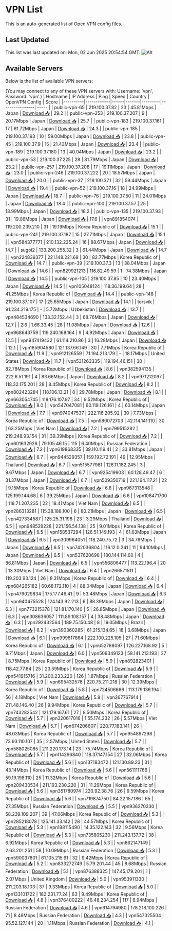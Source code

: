 # VPN List

This is an auto-generated list of Open VPN config files.

## Last Updated

This list was last updated on: Mon, 02 Jun 2025 20:54:54 GMT.
![Alt](https://repobeats.axiom.co/api/embed/186b98318ef1479477931607c1ad7d823f12451f.svg "Repobeats analytics image")

## Available Servers

Below is the list of available VPN servers:

(You may connect to any of these VPN servers with: Username: 'vpn', Password: 'vpn'.)
| Hostname | IP Address | Ping | Speed | Country | OpenVPN Config | Score |
|----------|------------|------|-------|---------|----------------| ----- |
| public-vpn-65 | 219.100.37.82 | 23 | 45.81Mbps | Japan | [Download 📥](./configs/server_0_JP.ovpn) | 29.2 |
| public-vpn-253 | 219.100.37.207 | 9 | 20.17Mbps | Japan | [Download 📥](./configs/server_1_JP.ovpn) | 25.7 |
| public-vpn-183 | 219.100.37.161 | 17 | 61.72Mbps | Japan | [Download 📥](./configs/server_2_JP.ovpn) | 24.3 |
| public-vpn-185 | 219.100.37.193 | 10 | 59.00Mbps | Japan | [Download 📥](./configs/server_3_JP.ovpn) | 23.8 |
| public-vpn-45 | 219.100.37.9 | 15 | 21.43Mbps | Japan | [Download 📥](./configs/server_4_JP.ovpn) | 23.4 |
| public-vpn-189 | 219.100.37.180 | 13 | 40.04Mbps | Japan | [Download 📥](./configs/server_5_JP.ovpn) | 23.2 |
| public-vpn-53 | 219.100.37.225 | 28 | 81.79Mbps | Japan | [Download 📥](./configs/server_6_JP.ovpn) | 23.2 |
| public-vpn-257 | 219.100.37.208 | 17 | 19.11Mbps | Japan | [Download 📥](./configs/server_7_JP.ovpn) | 23.0 |
| public-vpn-246 | 219.100.37.222 | 20 | 18.57Mbps | Japan | [Download 📥](./configs/server_8_JP.ovpn) | 20.0 |
| public-vpn-37 | 219.100.37.1 | 32 | 59.44Mbps | Japan | [Download 📥](./configs/server_9_JP.ovpn) | 19.4 |
| public-vpn-52 | 219.100.37.16 | 18 | 24.99Mbps | Japan | [Download 📥](./configs/server_10_JP.ovpn) | 18.7 |
| public-vpn-76 | 219.100.37.50 | 11 | 24.01Mbps | Japan | [Download 📥](./configs/server_11_JP.ovpn) | 18.4 |
| public-vpn-100 | 219.100.37.57 | 25 | 18.99Mbps | Japan | [Download 📥](./configs/server_12_JP.ovpn) | 18.2 |
| public-vpn-135 | 219.100.37.93 | 31 | 19.06Mbps | Japan | [Download 📥](./configs/server_13_JP.ovpn) | 17.6 |
| vpn891854074 | 119.200.239.210 | 31 | 19.19Mbps | Korea Republic of | [Download 📥](./configs/server_14_KR.ovpn) | 15.1 |
| public-vpn-241 | 219.100.37.187 | 15 | 27.71Mbps | Japan | [Download 📥](./configs/server_15_JP.ovpn) | 15.1 |
| vpn584377771 | 210.132.225.24 | 16 | 88.67Mbps | Japan | [Download 📥](./configs/server_16_JP.ovpn) | 14.7 |
| sugoi2 | 133.200.255.32 | 3 | 61.44Mbps | Japan | [Download 📥](./configs/server_17_JP.ovpn) | 14.7 |
| vpn224839377 | 221.148.221.69 | 30 | 82.77Mbps | Korea Republic of | [Download 📥](./configs/server_18_KR.ovpn) | 14.7 |
| public-vpn-39 | 219.100.37.3 | 13 | 38.04Mbps | Japan | [Download 📥](./configs/server_19_JP.ovpn) | 14.6 |
| vpn829921213 | 116.82.49.59 | 1 | 74.38Mbps | Japan | [Download 📥](./configs/server_20_JP.ovpn) | 14.5 |
| public-vpn-105 | 219.100.37.85 | 10 | 23.40Mbps | Japan | [Download 📥](./configs/server_21_JP.ovpn) | 14.5 |
| vpn105048124 | 118.36.199.64 | 28 | 41.25Mbps | Korea Republic of | [Download 📥](./configs/server_22_KR.ovpn) | 14.4 |
| public-vpn-148 | 219.100.37.107 | 17 | 25.65Mbps | Japan | [Download 📥](./configs/server_23_JP.ovpn) | 14.1 |
| torsvik | 91.234.219.175 | - | 5.72Mbps | Uzbekistan | [Download 📥](./configs/server_24_UZ.ovpn) | 13.7 |
| vpn484534690 | 133.32.152.44 | 3 | 68.76Mbps | Japan | [Download 📥](./configs/server_25_JP.ovpn) | 12.7 |
| 2i6 | 1.66.33.45 | 28 | 11.08Mbps | Japan | [Download 📥](./configs/server_26_JP.ovpn) | 12.6 |
| vpn968643759 | 119.240.168.164 | 9 | 4.92Mbps | Japan | [Download 📥](./configs/server_27_JP.ovpn) | 12.5 |
| vpn947419432 | 61.114.210.86 | 3 | 16.28Mbps | Japan | [Download 📥](./configs/server_28_JP.ovpn) | 12.1 |
| vpn185904580 | 121.137.66.149 | 30 | 7.71Mbps | Korea Republic of | [Download 📥](./configs/server_29_KR.ovpn) | 11.9 |
| vpn912126559 | 71.194.213.179 | - | 18.17Mbps | United States | [Download 📥](./configs/server_30_US.ovpn) | 11.7 |
| vpn531263335 | 119.194.46.151 | 30 | 82.78Mbps | Korea Republic of | [Download 📥](./configs/server_31_KR.ovpn) | 8.6 |
| vpn382594135 | 222.6.51.191 | 4 | 83.66Mbps | Japan | [Download 📥](./configs/server_32_JP.ovpn) | 8.2 |
| vpn971212097 | 118.32.175.201 | 28 | 8.45Mbps | Korea Republic of | [Download 📥](./configs/server_33_KR.ovpn) | 8.2 |
| vpn802423284 | 118.106.13.21 | 8 | 29.78Mbps | Japan | [Download 📥](./configs/server_34_JP.ovpn) | 8.1 |
| vpn663054745 | 118.176.107.97 | 34 | 9.52Mbps | Korea Republic of | [Download 📥](./configs/server_35_KR.ovpn) | 8.0 |
| vpn547047081 | 60.119.126.161 | 4 | 60.14Mbps | Japan | [Download 📥](./configs/server_36_JP.ovpn) | 7.7 |
| vpn974047537 | 222.116.205.92 | 30 | 7.73Mbps | Korea Republic of | [Download 📥](./configs/server_37_KR.ovpn) | 7.5 |
| vpn580072703 | 42.114.141.110 | 30 | 63.25Mbps | Viet Nam | [Download 📥](./configs/server_38_VN.ovpn) | 7.2 |
| vpn799515282 | 219.248.93.154 | 31 | 39.39Mbps | Korea Republic of | [Download 📥](./configs/server_39_KR.ovpn) | 7.2 |
| vpn601632926 | 79.105.46.15 | 115 | 6.40Mbps | Russian Federation | [Download 📥](./configs/server_40_RU.ovpn) | 7.2 |
| vpn619868335 | 39.110.119.41 | 2 | 33.81Mbps | Japan | [Download 📥](./configs/server_41_JP.ovpn) | 6.7 |
| vpn944529357 | 159.192.72.191 | 49 | 12.95Mbps | Thailand | [Download 📥](./configs/server_42_TH.ovpn) | 6.7 |
| vpn515577961 | 126.11.182.245 | 3 | 9.67Mbps | Japan | [Download 📥](./configs/server_43_JP.ovpn) | 6.7 |
| vpn925419903 | 60.128.49.47 | 6 | 31.37Mbps | Japan | [Download 📥](./configs/server_44_JP.ovpn) | 6.7 |
| vpn509350719 | 221.164.117.21 | 22 | 9.15Mbps | Korea Republic of | [Download 📥](./configs/server_45_KR.ovpn) | 6.6 |
| vpn967313548 | 125.199.144.68 | 6 | 39.25Mbps | Japan | [Download 📥](./configs/server_46_JP.ovpn) | 6.6 |
| vpn108471700 | 118.71.207.235 | 22 | 18.41Mbps | Viet Nam | [Download 📥](./configs/server_47_VN.ovpn) | 6.5 |
| vpn286313281 | 115.38.188.100 | 6 | 80.21Mbps | Japan | [Download 📥](./configs/server_48_JP.ovpn) | 6.5 |
| vpn427334587 | 125.25.31.198 | 23 | 3.29Mbps | Thailand | [Download 📥](./configs/server_49_TH.ovpn) | 6.5 |
| vpn948529228 | 221.156.54.138 | 25 | 9.01Mbps | Korea Republic of | [Download 📥](./configs/server_50_KR.ovpn) | 6.5 |
| vpn158537294 | 126.51.149.193 | 4 | 61.63Mbps | Japan | [Download 📥](./configs/server_51_JP.ovpn) | 6.5 |
| vpn309964051 | 118.240.75.72 | 3 | 34.76Mbps | Japan | [Download 📥](./configs/server_52_JP.ovpn) | 6.5 |
| vpn742036804 | 116.12.0.241 | 11 | 94.10Mbps | Japan | [Download 📥](./configs/server_53_JP.ovpn) | 6.5 |
| vpn537620698 | 180.144.114.60 | 4 | 86.81Mbps | Japan | [Download 📥](./configs/server_54_JP.ovpn) | 6.5 |
| vpn556806477 | 113.22.196.4 | 20 | 13.30Mbps | Viet Nam | [Download 📥](./configs/server_55_VN.ovpn) | 6.4 |
| vpn266571511 | 119.203.93.124 | 26 | 8.31Mbps | Korea Republic of | [Download 📥](./configs/server_56_KR.ovpn) | 6.4 |
| vpn684265182 | 60.68.172.110 | 4 | 88.04Mbps | Japan | [Download 📥](./configs/server_57_JP.ovpn) | 6.4 |
| vpn479029834 | 175.177.46.41 | 9 | 53.48Mbps | Japan | [Download 📥](./configs/server_58_JP.ovpn) | 6.3 |
| vpn940475528 | 124.143.92.213 | 6 | 88.39Mbps | Japan | [Download 📥](./configs/server_59_JP.ovpn) | 6.3 |
| vpn773215378 | 121.81.170.140 | 5 | 26.85Mbps | Japan | [Download 📥](./configs/server_60_JP.ovpn) | 6.3 |
| vpn308636057 | 111.89.108.157 | 4 | 38.48Mbps | Japan | [Download 📥](./configs/server_61_JP.ovpn) | 6.3 |
| vpn292432564 | 189.75.150.48 | 8 | 19.05Mbps | Brazil | [Download 📥](./configs/server_62_BR.ovpn) | 6.2 |
| vpn390360285 | 61.215.134.65 | 18 | 3.68Mbps | Japan | [Download 📥](./configs/server_63_JP.ovpn) | 6.1 |
| vpn999617864 | 222.100.225.105 | 27 | 71.60Mbps | Korea Republic of | [Download 📥](./configs/server_64_KR.ovpn) | 6.1 |
| vpn652788097 | 126.227.168.92 | 5 | 8.71Mbps | Japan | [Download 📥](./configs/server_65_JP.ovpn) | 6.0 |
| vpn509349123 | 58.141.213.193 | 27 | 8.75Mbps | Korea Republic of | [Download 📥](./configs/server_66_KR.ovpn) | 5.9 |
| vpn892823401 | 118.42.77.84 | 25 | 23.59Mbps | Korea Republic of | [Download 📥](./configs/server_67_KR.ovpn) | 5.9 |
| vpn541915716 | 31.200.233.220 | 126 | 1.87Mbps | Russian Federation | [Download 📥](./configs/server_68_RU.ovpn) | 5.9 |
| vpn695432576 | 220.75.211.218 | 30 | 12.39Mbps | Korea Republic of | [Download 📥](./configs/server_69_KR.ovpn) | 5.8 |
| vpn724506666 | 113.179.136.194 | 56 | 4.18Mbps | Viet Nam | [Download 📥](./configs/server_70_VN.ovpn) | 5.8 |
| vpn267767914 | 211.48.146.40 | 26 | 9.94Mbps | Korea Republic of | [Download 📥](./configs/server_71_KR.ovpn) | 5.7 |
| vpn743282542 | 121.179.167.61 | 27 | 8.50Mbps | Korea Republic of | [Download 📥](./configs/server_72_KR.ovpn) | 5.7 |
| vpn320617016 | 1.55.174.232 | 26 | 5.57Mbps | Viet Nam | [Download 📥](./configs/server_73_VN.ovpn) | 5.7 |
| vpn674206607 | 220.77.183.141 | 26 | 48.03Mbps | Korea Republic of | [Download 📥](./configs/server_74_KR.ovpn) | 5.7 |
| vpn954897298 | 73.93.110.107 | 35 | 2.57Mbps | United States | [Download 📥](./configs/server_75_US.ovpn) | 5.7 |
| vpn588025085 | 211.220.173.14 | 23 | 75.74Mbps | Korea Republic of | [Download 📥](./configs/server_76_KR.ovpn) | 5.7 |
| vpn114296840 | 118.37.147.154 | 27 | 32.06Mbps | Korea Republic of | [Download 📥](./configs/server_77_KR.ovpn) | 5.6 |
| vpn137183472 | 121.130.89.23 | 31 | 43.14Mbps | Korea Republic of | [Download 📥](./configs/server_78_KR.ovpn) | 5.6 |
| vpn561111766 | 59.19.198.110 | 25 | 11.32Mbps | Korea Republic of | [Download 📥](./configs/server_79_KR.ovpn) | 5.6 |
| vpn209430534 | 211.193.230.220 | 31 | 11.29Mbps | Korea Republic of | [Download 📥](./configs/server_80_KR.ovpn) | 5.6 |
| vpn351780974 | 220.92.38.76 | 26 | 9.59Mbps | Korea Republic of | [Download 📥](./configs/server_81_KR.ovpn) | 5.6 |
| vpn719874750 | 84.22.157.186 | 65 | 27.35Mbps | Russian Federation | [Download 📥](./configs/server_82_RU.ovpn) | 5.5 |
| vpn936270330 | 58.239.109.207 | 39 | 47.06Mbps | Korea Republic of | [Download 📥](./configs/server_83_KR.ovpn) | 5.3 |
| vpn285218078 | 125.141.33.142 | 28 | 44.57Mbps | Korea Republic of | [Download 📥](./configs/server_84_KR.ovpn) | 5.3 |
| vpn198115490 | 14.35.122.143 | 32 | 9.56Mbps | Korea Republic of | [Download 📥](./configs/server_85_KR.ovpn) | 5.3 |
| vpn735805230 | 211.243.137.72 | 38 | 6.92Mbps | Korea Republic of | [Download 📥](./configs/server_86_KR.ovpn) | 5.3 |
| vpn862147149 | 2.63.201.251 | 58 | 10.09Mbps | Russian Federation | [Download 📥](./configs/server_87_RU.ovpn) | 5.3 |
| vpn590037801 | 61.105.215.91 | 32 | 9.42Mbps | Korea Republic of | [Download 📥](./configs/server_88_KR.ovpn) | 5.2 |
| vpn833272749 | 5.79.201.44 | 45 | 8.68Mbps | Russian Federation | [Download 📥](./configs/server_89_RU.ovpn) | 5.1 |
| vpn876388325 | 147.45.179.201 | 1 | 2.07Mbps | United Kingdom | [Download 📥](./configs/server_90_GB.ovpn) | 5.0 |
| vpn953911330 | 211.203.18.103 | 37 | 9.33Mbps | Korea Republic of | [Download 📥](./configs/server_91_KR.ovpn) | 5.0 |
| vpn133101722 | 182.231.77.24 | 63 | 9.49Mbps | Korea Republic of | [Download 📥](./configs/server_92_KR.ovpn) | 4.8 |
| vpn376400222 | 46.48.234.254 | 117 | 8.94Mbps | Russian Federation | [Download 📥](./configs/server_93_RU.ovpn) | 4.6 |
| vpn614794980 | 178.218.100.226 | 71 | 8.46Mbps | Russian Federation | [Download 📥](./configs/server_94_RU.ovpn) | 4.3 |
| vpn547325504 | 95.52.127.144 | 20 | 1.11Mbps | Russian Federation | [Download 📥](./configs/server_95_RU.ovpn) | 4.1 |
